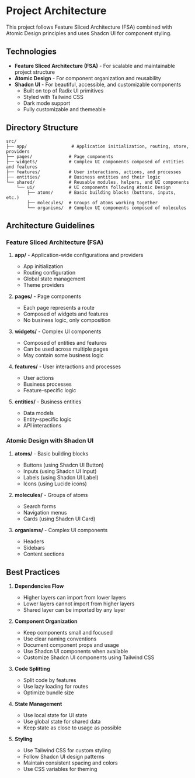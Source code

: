 # Project Architecture

This project follows Feature Sliced Architecture (FSA) combined with Atomic Design principles and uses Shadcn UI for component styling.

## Technologies

- **Feature Sliced Architecture (FSA)** - For scalable and maintainable project structure
- **Atomic Design** - For component organization and reusability
- **Shadcn UI** - For beautiful, accessible, and customizable components
  - Built on top of Radix UI primitives
  - Styled with Tailwind CSS
  - Dark mode support
  - Fully customizable and themeable

## Directory Structure

```
src/
├── app/                 # Application initialization, routing, store, providers
├── pages/              # Page components
├── widgets/            # Complex UI components composed of entities and features
├── features/           # User interactions, actions, and processes
├── entities/           # Business entities and their logic
└── shared/             # Reusable modules, helpers, and UI components
    └── ui/             # UI components following Atomic Design
        ├── atoms/      # Basic building blocks (buttons, inputs, etc.)
        ├── molecules/  # Groups of atoms working together
        └── organisms/  # Complex UI components composed of molecules
```

## Architecture Guidelines

### Feature Sliced Architecture (FSA)

1. **app/** - Application-wide configurations and providers

   - App initialization
   - Routing configuration
   - Global state management
   - Theme providers

2. **pages/** - Page components

   - Each page represents a route
   - Composed of widgets and features
   - No business logic, only composition

3. **widgets/** - Complex UI components

   - Composed of entities and features
   - Can be used across multiple pages
   - May contain some business logic

4. **features/** - User interactions and processes

   - User actions
   - Business processes
   - Feature-specific logic

5. **entities/** - Business entities
   - Data models
   - Entity-specific logic
   - API interactions

### Atomic Design with Shadcn UI

1. **atoms/** - Basic building blocks

   - Buttons (using Shadcn UI Button)
   - Inputs (using Shadcn UI Input)
   - Labels (using Shadcn UI Label)
   - Icons (using Lucide icons)

2. **molecules/** - Groups of atoms

   - Search forms
   - Navigation menus
   - Cards (using Shadcn UI Card)

3. **organisms/** - Complex UI components
   - Headers
   - Sidebars
   - Content sections

## Best Practices

1. **Dependencies Flow**

   - Higher layers can import from lower layers
   - Lower layers cannot import from higher layers
   - Shared layer can be imported by any layer

2. **Component Organization**

   - Keep components small and focused
   - Use clear naming conventions
   - Document component props and usage
   - Use Shadcn UI components when available
   - Customize Shadcn UI components using Tailwind CSS

3. **Code Splitting**

   - Split code by features
   - Use lazy loading for routes
   - Optimize bundle size

4. **State Management**

   - Use local state for UI state
   - Use global state for shared data
   - Keep state as close to usage as possible

5. **Styling**
   - Use Tailwind CSS for custom styling
   - Follow Shadcn UI design patterns
   - Maintain consistent spacing and colors
   - Use CSS variables for theming

